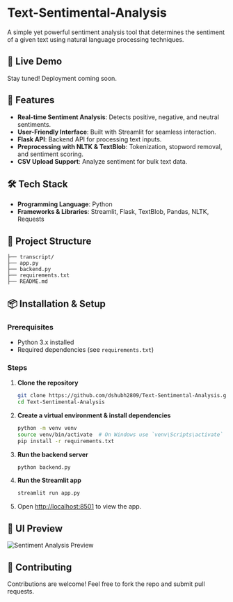 # Text-Sentimental-Analysis

A simple yet powerful sentiment analysis tool that determines the sentiment of a given text using natural language processing techniques.

## 🚀 Live Demo
Stay tuned! Deployment coming soon.

## 📌 Features
- **Real-time Sentiment Analysis**: Detects positive, negative, and neutral sentiments.
- **User-Friendly Interface**: Built with Streamlit for seamless interaction.
- **Flask API**: Backend API for processing text inputs.
- **Preprocessing with NLTK & TextBlob**: Tokenization, stopword removal, and sentiment scoring.
- **CSV Upload Support**: Analyze sentiment for bulk text data.

## 🛠 Tech Stack
- **Programming Language**: Python
- **Frameworks & Libraries**: Streamlit, Flask, TextBlob, Pandas, NLTK, Requests

## 📂 Project Structure
```
├── transcript/
├── app.py
├── backend.py
├── requirements.txt
├── README.md
```

## 📦 Installation & Setup
### Prerequisites
- Python 3.x installed
- Required dependencies (see `requirements.txt`)

### Steps
1. **Clone the repository**
   ```sh
   git clone https://github.com/dshubh2809/Text-Sentimental-Analysis.git
   cd Text-Sentimental-Analysis
   ```
2. **Create a virtual environment & install dependencies**
   ```sh
   python -m venv venv
   source venv/bin/activate  # On Windows use `venv\Scripts\activate`
   pip install -r requirements.txt
   ```
3. **Run the backend server**
   ```sh
   python backend.py
   ```
4. **Run the Streamlit app**
   ```sh
   streamlit run app.py
   ```
5. Open [http://localhost:8501](http://localhost:8501) to view the app.

## 🎨 UI Preview
![Sentiment Analysis Preview](public/images/preview.png)

## 🤝 Contributing
Contributions are welcome! Feel free to fork the repo and submit pull requests.

